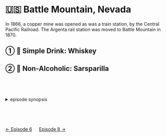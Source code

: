 🇺🇸 Battle Mountain, Nevada
==========================

In 1866, a copper mine was opened as was a train station, by the Central Pacific Railroad.
The Argenta rail station was moved to Battle Mountain in 1870.

① 🥃 Simple Drink: Whiskey
---------------------------

② 🍺 Non-Alcoholic: Sarsparilla
--------------------------------

<style>details {margin:2cm 0} details>p {margin:0 1ex;font-size:36pt}</style>

<details><summary>episode synopsis</summary>

🐎👮🔫🍽️🔫🚂

- [WGBH: episode 7 recap: the good, the bad and the ugly outfit](https://www.wgbh.org/programs/2022/02/13/around-the-world-in-80-days-episode-7-recap-the-good-the-bad-and-the-ugly-outfit)
- [The Review Geek: Season 1 Episode 7 Recap & Review](https://www.thereviewgeek.com/aroundtheworldin80days-s1e7review/)

</details>

[← Episode 6](ep6.md)
&emsp;
[Episode 8 →](ep8.md)
